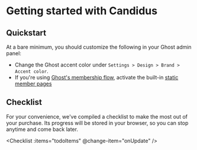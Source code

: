 <script setup>
  import {ref} from 'vue'
  import Checklist from '../../components/Checklist.vue'
  import Color from '../../components/Color.vue'
  import SiteOutput from '../../components/SiteOutput.vue';

  const localKey = 'checklist';
  const defaultChecklist = [{
    id: 1,
    done: false,
    text: "Download Candidus & upload it to your publication",
    link: "https://ghost.org/help/installing-a-theme/"
  }, {
    id: 2,
    done: false,
    text: "Adjust colors to match your brand",
    link: "/candidus-docs/customization/site/colors.html"
  }, {
    id: 3,
    done: false,
    text: "Activate additional features",
    link: "/candidus-docs/intro/features.html#candidus-theme-features"
  }, {
    id: 4,
    done: false,
    text: "Activate static membership pages",
    link: "/candidus-docs/customization/static-pages.html"
  }, {
    id: 5,
    done: false,
    text: "Add more todos to this list",
    link: ""
  }]

  const onUpdate = (changedTodo) => {
    todoItems.value = todoItems.value.map((todo) => {
      if(todo.id === changedTodo.id) {
        todo.done = !changedTodo.done
      }
      return todo;
    })
    saveLocalTodos(localKey, todoItems)
  }

  const onReset = () => {
    console.log(todoItems.value)
    todoItems.value = defaultChecklist;
    localStorage.removeItem(localKey)
  }

  const saveLocalTodos = (localKey, todoItems) => {
    localStorage.setItem(localKey, JSON.stringify(todoItems.value))
  }

  const getLocalTodos = () => {
    return JSON.parse(localStorage.getItem(localKey))
  }

  const todoItems = ref(getLocalTodos() || defaultChecklist);
</script>

# Getting started with Candidus



## Quickstart

At a bare minimum, you should customize the following in your Ghost admin panel: <br> <SiteOutput path="ghost/#/settings" />

- Change the Ghost accent color under `Settings > Design > Brand > Accent color`. <Color text="We recommend using this light blue variation - #bdc5d4" color="#bdc5d4"/>
- If you're using [Ghost's membership flow](https://ghost.org/help/topic/members/), activate the built-in [static member pages](../customization/static-pages.md)


## Checklist

For your convenience, we've compiled a checklist to make the most out of your purchase. Its progress will be stored in your browser, so you can stop anytime and come back later.

<Checklist :items="todoItems" @change-item="onUpdate" />
